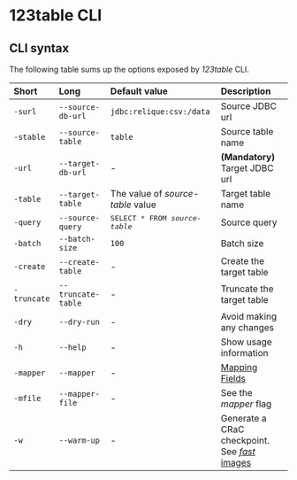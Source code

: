# 123table CLI


## CLI syntax

The following table sums up the options exposed by _123table_ CLI.

| Short         | Long               | Default value                         | Description                         |
| :------------ | :----------------- |:------------------------------------- | :---------------------------------- |
| `-surl`       | `--source-db-url`  | `jdbc:relique:csv:/data`              | Source JDBC url                     |
| `-stable`     | `--source-table`   | `table`                               | Source table name                   |
| `-url`        | `--target-db-url`  | -                                     | **(Mandatory)** Target JDBC url     |
| `-table`      | `--target-table`   | The value of _source-table_ value     | Target table name                   |
| `-query`      | `--source-query`   | <tt>SELECT * FROM _source-table_</tt> | Source query                        |
| `-batch`      | `--batch-size`     | `100`                                 | Batch size                          |
| `-create`     | `--create-table`   | -                                     | Create the target table             |
| `-truncate`   | `--truncate-table` | -                                     | Truncate the target table           |
| `-dry`        | `--dry-run`        | -                                     | Avoid making any changes            |
| `-h`          | `--help`           | -                                     | Show usage information              |
| `-mapper`     | `--mapper`         | -                                     | [Mapping Fields](mapper.html) |
| `-mfile`      | `--mapper-file`    | -                                     | See the _mapper_ flag               |
| `-w`          | `--warm-up`        | -                                     | Generate a CRaC checkpoint. See [_fast_ images](flavours.html) |
